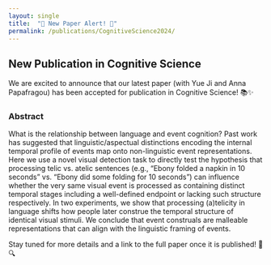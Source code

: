 ```yaml
---
layout: single
title:  "🚨 New Paper Alert! 🚨"
permalink: /publications/CognitiveScience2024/
---
```


## New Publication in Cognitive Science

We are excited to announce that our latest paper (with Yue Ji and Anna Papafragou) has been accepted for publication in Cognitive Science! 📚✨

### Abstract

What is the relationship between language and event cognition? Past work has suggested that linguistic/aspectual distinctions encoding the internal temporal profile of events map onto non-linguistic event representations. Here we use a novel visual detection task to directly test the hypothesis that processing telic vs. atelic sentences (e.g., “Ebony folded a napkin in 10 seconds” vs. “Ebony did some folding for 10 seconds”) can influence whether the very same visual event is processed as containing distinct temporal stages including a well-defined endpoint or lacking such structure respectively. In two experiments, we show that processing (a)telicity in language shifts how people later construe the temporal structure of identical visual stimuli. We conclude that event construals are malleable representations that can align with the linguistic framing of events.

Stay tuned for more details and a link to the full paper once it is published! 📖🔍
